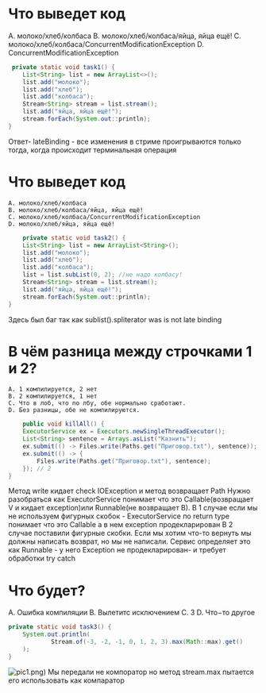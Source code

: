 # Что выведет код

A. молоко/хлеб/колбаса
B. молоко/хлеб/колбаса/яйца, яйца ещё!
C. молоко/хлеб/колбаса/ConcurrentModificationException
D. ConcurrentModificationException

```java
 private static void task1() {
    List<String> list = new ArrayList<>();
    list.add("молоко");
    list.add("хлеб");
    list.add("колбаса");
    Stream<String> stream = list.stream();
    list.add("яйца, яйца ещё!");
    stream.forEach(System.out::println);
}
```

Ответ- lateBinding - все изменения в стриме проигрываются только тогда, когда происходит терминальная операция

# Что выведет код

    A. молоко/хлеб/колбаса
    B. молоко/хлеб/колбаса/яйца, яйца ещё!
    C. молоко/хлеб/колбаса/ConcurrentModificationException
    D. молоко/хлеб/яйца, яйца ещё!

```java
    private static void task2() {
    List<String> list = new ArrayList<String>();
    list.add("молоко");
    list.add("хлеб");
    list.add("колбаса");
    list = list.subList(0, 2); //не надо колбасу!
    Stream<String> stream = list.stream();
    list.add("яйца, яйца ещё!");
    stream.forEach(System.out::println);
}
```

Здесь был баг так как sublist().spliterator was is not late binding

# В чём разница между строчками 1 и 2?

    A. 1 компилируется, 2 нет
    B. 2 компилируется, 1 нет
    C. Что в лоб, что по лбу, обе нормально сработают.
    D. Без разницы, обе не компилируются.

```java
    public void killAll() {
    ExecutorService ex = Executors.newSingleThreadExecutor();
    List<String> sentence = Arrays.asList("Казнить");
    ex.submit(() -> Files.write(Paths.get("Приговор.txt"), sentence)); // 1
    ex.submit(() -> {
        Files.write(Paths.get("Приговор.txt"), sentence);
    }); // 2
}
```

Метод write кидает check IOException и метод возвращает Path
Нужно разобраться как ExecutorService понимает что это Callable(возвращает V и кидает exception)или Runnable(не
возвращает B).
В 1 случае если мы не используем фигурных скобок - ExecutorService по return type понимает что это Callable а в нем
exception продекларирован
В 2 случае поставили фигурные скобки. Если мы хотим что-то вернуть мы должны написать возврат, но мы не
написали. Сервис определяет это как Runnable - у него Exception не продекларирован- и требует обработки try catch

# Что будет?
A. Ошибка компиляции
B. Вылетитс исключением
C. 3
D. Что−то другое
```java
private static void task3() {
    System.out.println(
            Stream.of(-3, -2, -1, 0, 1, 2, 3).max(Math::max).get()
    );
}

```

![pic1.png)](../../../../theory/quiz/puzzlers/media/pic1.png)
Мы передали не компоратор но метод stream.max пытается его использовать как компаратор

